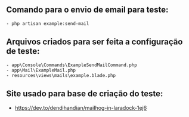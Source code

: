 ## Comando para o envio de email para teste:
    - php artisan example:send-mail

## Arquivos criados para ser feita a configuração de teste:
    - app\Console\Commands\ExampleSendMailCommand.php
    - app\Mail\ExampleMail.php
    - resources\views\mails\example.blade.php

## Site usado para base de criação do teste:
 - https://dev.to/dendihandian/mailhog-in-laradock-1ej6